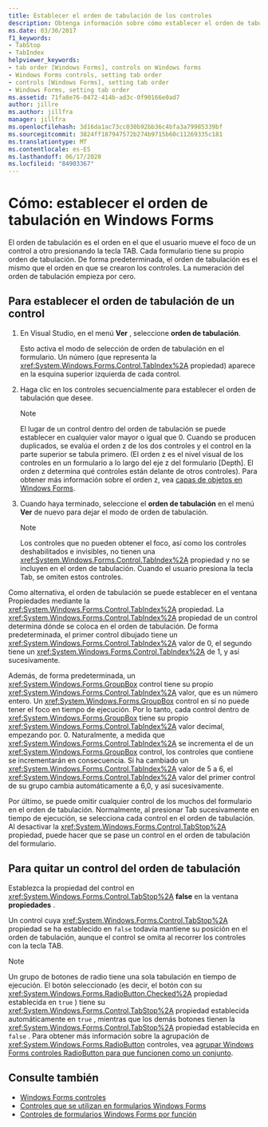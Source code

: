 ```yaml
---
title: Establecer el orden de tabulación de los controles
description: Obtenga información sobre cómo establecer el orden de tabulación de los controles en el Windows Forms. Establezca el orden de tabulación con Visual Studio o mediante la propiedad TabIndex en el ventana Propiedades.
ms.date: 03/30/2017
f1_keywords:
- TabStop
- TabIndex
helpviewer_keywords:
- tab order [Windows Forms], controls on Windows forms
- Windows Forms controls, setting tab order
- controls [Windows Forms], setting tab order
- Windows Forms, setting tab order
ms.assetid: 71fa8e76-0472-414b-ad3c-0f90166e0ad7
author: jillre
ms.author: jillfra
manager: jillfra
ms.openlocfilehash: 3d16da1ac73cc030b92bb36c4bfa3a79985339bf
ms.sourcegitcommit: 3824ff187947572b274b9715b60c11269335c181
ms.translationtype: MT
ms.contentlocale: es-ES
ms.lasthandoff: 06/17/2020
ms.locfileid: "84903367"
---
```

# <a name="how-to-set-the-tab-order-on-windows-forms"></a>Cómo: establecer el orden de tabulación en Windows Forms

El orden de tabulación es el orden en el que el usuario mueve el foco de un control a otro presionando la tecla TAB. Cada formulario tiene su propio orden de tabulación. De forma predeterminada, el orden de tabulación es el mismo que el orden en que se crearon los controles. La numeración del orden de tabulación empieza por cero.

## <a name="to-set-the-tab-order-of-a-control"></a>Para establecer el orden de tabulación de un control

1. En Visual Studio, en el menú **Ver** , seleccione **orden de tabulación**.

   Esto activa el modo de selección de orden de tabulación en el formulario. Un número (que representa la <xref:System.Windows.Forms.Control.TabIndex%2A> propiedad) aparece en la esquina superior izquierda de cada control.

2. Haga clic en los controles secuencialmente para establecer el orden de tabulación que desee.

   > [!NOTE]
   > El lugar de un control dentro del orden de tabulación se puede establecer en cualquier valor mayor o igual que 0. Cuando se producen duplicados, se evalúa el orden z de los dos controles y el control en la parte superior se tabula primero. (El orden z es el nivel visual de los controles en un formulario a lo largo del eje z del formulario [Depth]. El orden z determina qué controles están delante de otros controles). Para obtener más información sobre el orden z, vea [capas de objetos en Windows Forms](how-to-layer-objects-on-windows-forms.md).

3. Cuando haya terminado, seleccione el **orden de tabulación** en el menú **Ver** de nuevo para dejar el modo de orden de tabulación.

   > [!NOTE]
   > Los controles que no pueden obtener el foco, así como los controles deshabilitados e invisibles, no tienen una <xref:System.Windows.Forms.Control.TabIndex%2A> propiedad y no se incluyen en el orden de tabulación. Cuando el usuario presiona la tecla Tab, se omiten estos controles.

Como alternativa, el orden de tabulación se puede establecer en el ventana Propiedades mediante la <xref:System.Windows.Forms.Control.TabIndex%2A> propiedad. La <xref:System.Windows.Forms.Control.TabIndex%2A> propiedad de un control determina dónde se coloca en el orden de tabulación. De forma predeterminada, el primer control dibujado tiene un <xref:System.Windows.Forms.Control.TabIndex%2A> valor de 0, el segundo tiene un <xref:System.Windows.Forms.Control.TabIndex%2A> de 1, y así sucesivamente.

Además, de forma predeterminada, un <xref:System.Windows.Forms.GroupBox> control tiene su propio <xref:System.Windows.Forms.Control.TabIndex%2A> valor, que es un número entero. Un <xref:System.Windows.Forms.GroupBox> control en sí no puede tener el foco en tiempo de ejecución. Por lo tanto, cada control dentro de <xref:System.Windows.Forms.GroupBox> tiene su propio <xref:System.Windows.Forms.Control.TabIndex%2A> valor decimal, empezando por. 0. Naturalmente, a medida que <xref:System.Windows.Forms.Control.TabIndex%2A> se incrementa el de un <xref:System.Windows.Forms.GroupBox> control, los controles que contiene se incrementarán en consecuencia. Si ha cambiado un <xref:System.Windows.Forms.Control.TabIndex%2A> valor de 5 a 6, el <xref:System.Windows.Forms.Control.TabIndex%2A> valor del primer control de su grupo cambia automáticamente a 6,0, y así sucesivamente.

Por último, se puede omitir cualquier control de los muchos del formulario en el orden de tabulación. Normalmente, al presionar Tab sucesivamente en tiempo de ejecución, se selecciona cada control en el orden de tabulación. Al desactivar la <xref:System.Windows.Forms.Control.TabStop%2A> propiedad, puede hacer que se pase un control en el orden de tabulación del formulario.

## <a name="to-remove-a-control-from-the-tab-order"></a>Para quitar un control del orden de tabulación

Establezca la propiedad del control en <xref:System.Windows.Forms.Control.TabStop%2A> **false** en la ventana **propiedades** .

Un control cuya <xref:System.Windows.Forms.Control.TabStop%2A> propiedad se ha establecido en `false` todavía mantiene su posición en el orden de tabulación, aunque el control se omita al recorrer los controles con la tecla TAB.

> [!NOTE]
> Un grupo de botones de radio tiene una sola tabulación en tiempo de ejecución. El botón seleccionado (es decir, el botón con su <xref:System.Windows.Forms.RadioButton.Checked%2A> propiedad establecida en `true` ) tiene su <xref:System.Windows.Forms.Control.TabStop%2A> propiedad establecida automáticamente en `true` , mientras que los demás botones tienen la <xref:System.Windows.Forms.Control.TabStop%2A> propiedad establecida en `false` . Para obtener más información sobre la agrupación de <xref:System.Windows.Forms.RadioButton> controles, vea [agrupar Windows Forms controles RadioButton para que funcionen como un conjunto](how-to-group-windows-forms-radiobutton-controls-to-function-as-a-set.md).

## <a name="see-also"></a>Consulte también

- [Windows Forms controles](index.md)
- [Controles que se utilizan en formularios Windows Forms](controls-to-use-on-windows-forms.md)
- [Controles de formularios Windows Forms por función](windows-forms-controls-by-function.md)

